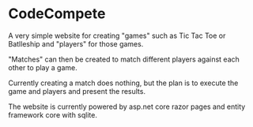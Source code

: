 # CodeCompete

A very simple website for creating "games" such as Tic Tac Toe or Batlleship and "players" for those games.

"Matches" can then be created to match different players against each other to play a game.

Currently creating a match does nothing, but the plan is to execute the game and players and present the results.

The website is currently powered by asp.net core razor pages and entity framework core with sqlite.
